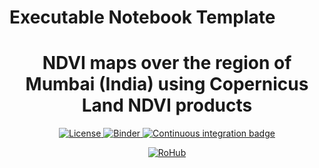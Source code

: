 # Executable Notebook Template

<div align="center">
    <h1>NDVI maps over the region of Mumbai (India) using Copernicus Land NDVI products</h1>
</div>

<p align="center">
    <a href="https://github.com/annefou/NDVI_Mumbai/blob/main/LICENSE">
        <img alt="License" src="https://img.shields.io/badge/License-MIT-yellow.svg">
    </a>
    <a href="https://mybinder.org/v2/gh/annefou/NDVI_Mumbai/main?labpath=Copernicus-Land-analysis.ipynb">
        <img alt="Binder" src="https://mybinder.org/badge_logo.svg">
    </a>
    <a href="https://github.com/annefou/NDVI_Mumbai/actions/workflows/publish.yml/badge.svg">
        <img alt="Continuous integration badge" src="https://github.com/annefou/NDVI_Mumbai/actions/workflows/publish.yml/badge.svg">
    </a>
    <br/>
</p>

<p align="center">
    <a href="https://w3id.org/ro-id/6942229f-fba8-415d-a326-0ae5fd6360da">
        <img alt="RoHub" src="https://img.shields.io/badge/RoHub-FAIR_Executable_Research_Object-2ea44f?logo=Open+Access&logoColor=blue">
    </a>
</p>
